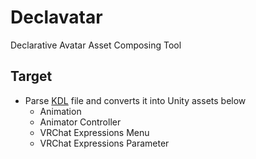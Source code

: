 # Declavatar
Declarative Avatar Asset Composing Tool

## Target
* Parse [KDL](https://kdl.dev/) file and converts it into Unity assets below
    - Animation
    - Animator Controller
    - VRChat Expressions Menu
    - VRChat Expressions Parameter
